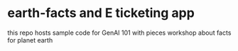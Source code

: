 # earth-facts and E ticketing app

this repo hosts sample code for GenAI 101 with pieces workshop about facts for planet earth
